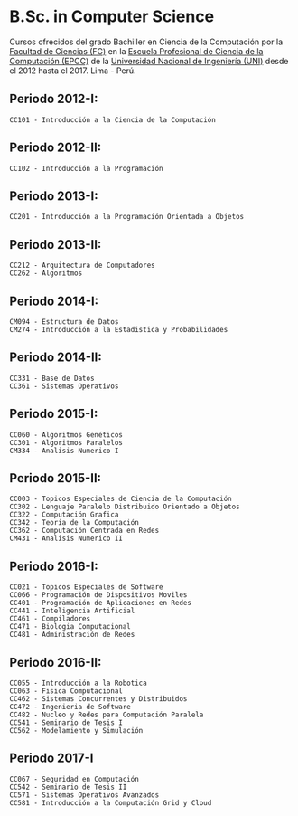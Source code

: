 # B.Sc. in Computer Science

Cursos ofrecidos del grado Bachiller en Ciencia de la Computación por la [Facultad de Ciencias (FC)](https://fc.uni.edu.pe/fc/) en la [Escuela Profesional de Ciencia de la Computación (EPCC)](https://fc.uni.edu.pe/fc/index.php/escuelas/ciencia-de-la-computacion) de la [Universidad Nacional de Ingeniería (UNI)](https://www.uni.edu.pe/) desde el 2012 hasta el 2017. Lima - Perú.

## Periodo 2012-I:

    CC101 - Introducción a la Ciencia de la Computación

## Periodo 2012-II:

    CC102 - Introducción a la Programación

## Periodo 2013-I:

    CC201 - Introducción a la Programación Orientada a Objetos

## Periodo 2013-II:

    CC212 - Arquitectura de Computadores
    CC262 - Algoritmos

## Periodo 2014-I:

    CM094 - Estructura de Datos
    CM274 - Introducción a la Estadistica y Probabilidades

## Periodo 2014-II:

    CC331 - Base de Datos
    CC361 - Sistemas Operativos

## Periodo 2015-I:

    CC060 - Algoritmos Genéticos
    CC301 - Algoritmos Paralelos
    CM334 - Analisis Numerico I

## Periodo 2015-II:

    CC003 - Topicos Especiales de Ciencia de la Computación
    CC302 - Lenguaje Paralelo Distribuido Orientado a Objetos
    CC322 - Computación Grafica
    CC342 - Teoria de la Computación
    CC362 - Computación Centrada en Redes
    CM431 - Analisis Numerico II

## Periodo 2016-I:

    CC021 - Topicos Especiales de Software
    CC066 - Programación de Dispositivos Moviles
    CC401 - Programación de Aplicaciones en Redes
    CC441 - Inteligencia Artificial
    CC461 - Compiladores
    CC471 - Biologia Computacional
    CC481 - Administración de Redes

## Periodo 2016-II:

    CC055 - Introducción a la Robotica
    CC063 - Fisica Computacional
    CC462 - Sistemas Concurrentes y Distribuidos
    CC472 - Ingenieria de Software
    CC482 - Nucleo y Redes para Computación Paralela
    CC541 - Seminario de Tesis I
    CC562 - Modelamiento y Simulación

## Periodo 2017-I

    CC067 - Seguridad en Computación
    CC542 - Seminario de Tesis II
    CC571 - Sistemas Operativos Avanzados
    CC581 - Introducción a la Computación Grid y Cloud

